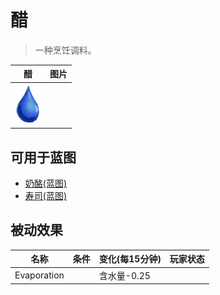 # 醋  
> 一种烹饪调料。  
  
  醋  |   图片   
 ----  |  ----:   
   |  ![](Sprite/Thirst.png)   
  
## 可用于蓝图  
- [奶酪(蓝图)](Bp_Cheese.md)  
- [寿司(蓝图)](Bp_Sushi.md)  
  
  
## 被动效果  
名称  |  条件  |  变化(每15分钟)  |  玩家状态  
----  |  ----  |  ----  |  ----  
Evaporation  |    |  含水量-0.25  |    
